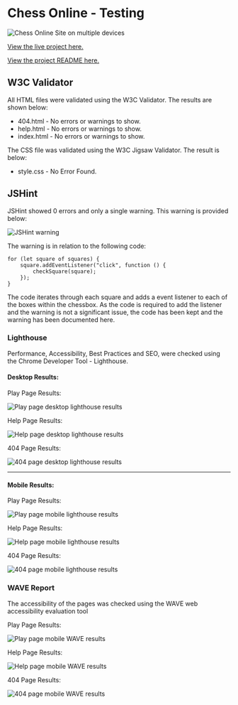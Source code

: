 # Chess Online - Testing

![Chess Online Site on multiple devices](/assets/images/README/responsive-design.png)

[View the live project here.](https://callumdennisie.github.io/chess-online/)

[View the project README here.](README.md)


## W3C Validator
All HTML files were validated using the W3C Validator. The results are shown below:
- 404.html - No errors or warnings to show.
- help.html - No errors or warnings to show.
- index.html - No errors or warnings to show.

The CSS file was validated using the W3C Jigsaw Validator. The result is below:

- style.css - No Error Found.

## JSHint
JSHint showed 0 errors and only a single warning. This warning is provided below:

![JSHint warning](/assets/images/TESTING/jshint-warning.png)

The warning is in relation to the following code:
```
for (let square of squares) {
    square.addEventListener("click", function () {
        checkSquare(square);
    });
}
```

The code iterates through each square and adds a event listener to each of the boxes within the chessbox. As the code is required to add the listener and the warning is not a significant issue, the code has been kept and the warning has been documented here.

### Lighthouse
Performance, Accessibility, Best Practices and SEO, were checked using the Chrome Developer Tool - Lighthouse.

#### Desktop Results:

Play Page Results:

![Play page desktop lighthouse results](/assets/images/TESTING/lighthouse-play-desktop.png)

Help Page Results:

![Help page desktop lighthouse results](/assets/images/TESTING/lighthouse-help-desktop.png)

404 Page Results:

![404 page desktop lighthouse results](/assets/images/TESTING/lighthouse-404-desktop.png)

---

#### Mobile Results:

Play Page Results:

![Play page mobile lighthouse results](/assets/images/TESTING/lighthouse-play-mobile.png)

Help Page Results:

![Help page mobile lighthouse results](/assets/images/TESTING/lighthouse-help-mobile.png)

404 Page Results:

![404 page mobile lighthouse results](/assets/images/TESTING/lighthouse-404-mobile.png)

### WAVE Report

The accessibility of the pages was checked using the WAVE web accessibility evaluation tool

Play Page Results:

![Play page mobile WAVE results](/assets/images/TESTING/wave-play.png)

Help Page Results:

![Help page mobile WAVE results](/assets/images/TESTING/wave-help.png)

404 Page Results:

![404 page mobile WAVE results](/assets/images/TESTING/wave-404.png)
